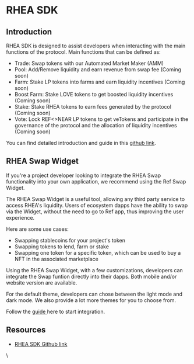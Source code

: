 # RHEA SDK

## Introduction

RHEA SDK is designed to assist developers when interacting with the main functions of the protocol. Main functions that can be defined as:

* Trade: Swap tokens with our Automated Market Maker (AMM)
* Pool: Add/Remove liquidity and earn revenue from swap fee (Coming soon)
* Farm: Stake LP tokens into farms and earn liquidity incentives (Coming soon)
* Boost Farm: Stake LOVE tokens to get boosted liquidity incentives (Coming soon)
* Stake: Stake RHEA tokens to earn fees generated by the protocol (Coming soon)
* Vote: Lock REF<>NEAR LP tokens to get veTokens and participate in the governance of the protocol and the allocation of liquidity incentives (Coming soon)

You can find detailed introduction and guide in this [github link](https://github.com/ref-finance/ref-sdk).

## RHEA Swap Widget

If you're a project developer looking to integrate the RHEA Swap functionality into your own application, we recommend using the Ref Swap Widget.

The RHEA Swap Widget is a useful tool, allowing any third party service to access RHEA's liquidity. Users of ecosystem dapps have the ability to swap via the Widget, without the need to go to Ref app, thus improving the user experience.

Here are some use cases:

* Swapping stablecoins for your project's token
* Swapping tokens to lend, farm or stake
* Swapping one token for a specific token, which can be used to buy a NFT in the associated marketplace

Using the RHEA Swap Widget, with a few customizations, developers can integrate the Swap funtion directly into their dapps. Both mobile and/or website version are available.&#x20;

For the default theme, developers can chose between the light mode and dark mode. We also provide a lot more themes for you to choose from.

Follow the [guide ](https://github.com/ref-finance/ref-sdk#ref-swap-widget)here to start integration.

## Resources

* [RHEA SDK Github link](https://github.com/ref-finance/ref-sdk)

\
